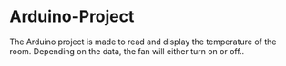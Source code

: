 # Arduino-Project
The Arduino project is made to read and display the temperature of the room. Depending on the data, the fan will either turn on or off..
